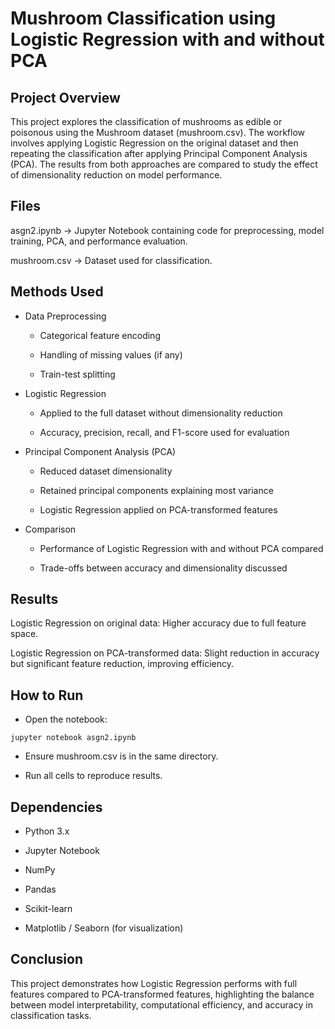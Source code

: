 # **Mushroom Classification using Logistic Regression with and without PCA**

## **Project Overview**

This project explores the classification of mushrooms as edible or poisonous using the Mushroom dataset (mushroom.csv).
The workflow involves applying Logistic Regression on the original dataset and then repeating the classification after applying Principal Component Analysis (PCA).
The results from both approaches are compared to study the effect of dimensionality reduction on model performance.

## **Files**

asgn2.ipynb → Jupyter Notebook containing code for preprocessing, model training, PCA, and performance evaluation.

mushroom.csv → Dataset used for classification.

## **Methods Used**

- Data Preprocessing

  - Categorical feature encoding

  - Handling of missing values (if any)

  - Train-test splitting

- Logistic Regression

  - Applied to the full dataset without dimensionality reduction

  - Accuracy, precision, recall, and F1-score used for evaluation

- Principal Component Analysis (PCA)

  - Reduced dataset dimensionality

  - Retained principal components explaining most variance

  - Logistic Regression applied on PCA-transformed features

- Comparison

  - Performance of Logistic Regression with and without PCA compared

  - Trade-offs between accuracy and dimensionality discussed

## **Results**

Logistic Regression on original data: Higher accuracy due to full feature space.

Logistic Regression on PCA-transformed data: Slight reduction in accuracy but significant feature reduction, improving efficiency.

## **How to Run**

- Open the notebook:

`jupyter notebook asgn2.ipynb`

- Ensure mushroom.csv is in the same directory.

- Run all cells to reproduce results.

## **Dependencies**

- Python 3.x

- Jupyter Notebook

- NumPy

- Pandas

- Scikit-learn

- Matplotlib / Seaborn (for visualization)

## **Conclusion**

This project demonstrates how Logistic Regression performs with full features compared to PCA-transformed features, highlighting the balance between model interpretability, computational efficiency, and accuracy in classification tasks.
